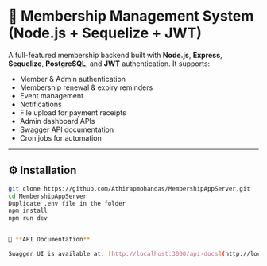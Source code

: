 # 🧾 Membership Management System (Node.js + Sequelize + JWT)

A full-featured membership backend built with **Node.js**, **Express**, **Sequelize**, **PostgreSQL**, and **JWT** authentication. It supports:

- Member & Admin authentication
- Membership renewal & expiry reminders
- Event management
- Notifications
- File upload for payment receipts
- Admin dashboard APIs
- Swagger API documentation   
- Cron jobs for automation

---

## ⚙️ Installation

```bash
git clone https://github.com/Athirapmohandas/MembershipAppServer.git
cd MembershipAppServer
Duplicate .env file in the folder 
npm install
npm run dev


📘 **API Documentation**

Swagger UI is available at: [http://localhost:3000/api-docs](http://localhost:3000/api-docs)

